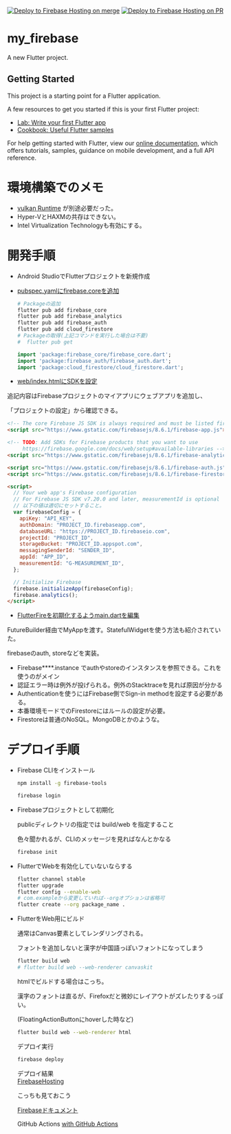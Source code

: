 [![Deploy to Firebase Hosting on merge](https://github.com/YamaguchiRyuta/my_firebase_flutter/actions/workflows/firebase-hosting-merge.yml/badge.svg)](https://github.com/YamaguchiRyuta/my_firebase_flutter/actions/workflows/firebase-hosting-merge.yml)
[![Deploy to Firebase Hosting on PR](https://github.com/YamaguchiRyuta/my_firebase_flutter/actions/workflows/firebase-hosting-pull-request.yml/badge.svg)](https://github.com/YamaguchiRyuta/my_firebase_flutter/actions/workflows/firebase-hosting-pull-request.yml)

# my_firebase

A new Flutter project.

## Getting Started

This project is a starting point for a Flutter application.

A few resources to get you started if this is your first Flutter project:

- [Lab: Write your first Flutter app](https://flutter.dev/docs/get-started/codelab)
- [Cookbook: Useful Flutter samples](https://flutter.dev/docs/cookbook)

For help getting started with Flutter, view our
[online documentation](https://flutter.dev/docs), which offers tutorials,
samples, guidance on mobile development, and a full API reference.

# 環境構築でのメモ

- [vulkan Runtime](https://vulkan.lunarg.com/sdk/home) が別途必要だった。
- Hyper-VとHAXMの共存はできない。
- Intel Virtualization Technologyも有効にする。

# 開発手順
- Android StudioでFlutterプロジェクトを新規作成
- [pubspec.yamlにfirebase.coreを追加](https://firebase.flutter.dev/docs/overview/#installation)

  ```bash
  # Packageの追加
  flutter pub add firebase_core
  flutter pub add firebase_analytics
  flutter pub add firebase_auth
  flutter pub add cloud_firestore
  # Packageの取得(上記コマンドを実行した場合は不要)
  #  flutter pub get
  ```

  ```dart
  import 'package:firebase_core/firebase_core.dart';
  import 'package:firebase_auth/firebase_auth.dart';
  import 'package:cloud_firestore/cloud_firestore.dart';
  ```

- [web/index.htmlにSDKを設定](https://firebase.flutter.dev/docs/installation/web)
  
追記内容はFirebaseプロジェクトのマイアプリにウェブアプリを追加し、

「プロジェクトの設定」から確認できる。

  ```html
  <!-- The core Firebase JS SDK is always required and must be listed first -->
  <script src="https://www.gstatic.com/firebasejs/8.6.1/firebase-app.js"></script>
  
  <!-- TODO: Add SDKs for Firebase products that you want to use
       https://firebase.google.com/docs/web/setup#available-libraries -->
  <script src="https://www.gstatic.com/firebasejs/8.6.1/firebase-analytics.js"></script>

  <script src="https://www.gstatic.com/firebasejs/8.6.1/firebase-auth.js"></script>
  <script src="https://www.gstatic.com/firebasejs/8.6.1/firebase-firestore.js"></script>

  <script>
    // Your web app's Firebase configuration
    // For Firebase JS SDK v7.20.0 and later, measurementId is optional
    // 以下の値は適切にセットすること。
    var firebaseConfig = {
      apiKey: "API_KEY",
      authDomain: "PROJECT_ID.firebaseapp.com",
      databaseURL: "https://PROJECT_ID.firebaseio.com",
      projectId: "PROJECT_ID",
      storageBucket: "PROJECT_ID.appspot.com",
      messagingSenderId: "SENDER_ID",
      appId: "APP_ID",
      measurementId: "G-MEASUREMENT_ID",
    };
  
    // Initialize Firebase
    firebase.initializeApp(firebaseConfig);
    firebase.analytics();
  </script>
  ```

- [FlutterFireを初期化するようmain.dartを編集](https://firebase.flutter.dev/docs/overview/#initializing-flutterfire)

FutureBuilder経由でMyAppを渡す。StatefulWidgetを使う方法も紹介されていた。

firebaseのauth, storeなどを実装。

- Firebase****.instance でauthやstoreのインスタンスを参照できる。これを使うのがメイン
- 認証エラー時は例外が投げられる。例外のStacktraceを見れば原因が分かる
- Authenticationを使うにはFirebase側でSign-in methodを設定する必要がある。
- 本番環境モードでのFirestoreにはルールの設定が必要。
- Firestoreは普通のNoSQL。MongoDBとかのような。

# デプロイ手順
- Firebase CLIをインストール

  ```bash
  npm install -g firebase-tools

  firebase login
  ```

- Firebaseプロジェクトとして初期化
  
  publicディレクトリの指定では build/web を指定すること
  
  色々聞かれるが、CLIのメッセージを見ればなんとかなる
  
  ```bash
  firebase init
  ```
  
- FlutterでWebを有効化していないならする
  
  ```bash
  flutter channel stable
  flutter upgrade
  flutter config --enable-web
  # com.exampleから変更していれば--orgオプションは省略可
  flutter create --org package_name .
  ```
  
- FlutterをWeb用にビルド
  
  通常はCanvas要素としてレンダリングされる。
  
  フォントを追加しないと漢字が中国語っぽいフォントになってしまう
  
  ```bash
  flutter build web
  # flutter build web --web-renderer canvaskit
  ```

  htmlでビルドする場合はこっち。
  
  漢字のフォントは直るが、Firefoxだと微妙にレイアウトがズレたりするっぽい。
  
  (FloatingActionButtonにhoverした時など)
  
  ```bash
  flutter build web --web-renderer html
  ```
  
  デプロイ実行
  ```bash
  firebase deploy
  ```

  デプロイ結果  
  [FirebaseHosting](https://fir-first-a8330.web.app)

  こっちも見ておこう
  
  [Firebaseドキュメント](https://firebase.google.com/docs/hosting?hl=ja)

  GitHub Actions
  [with GitHub Actions](https://zenn.dev/pressedkonbu/articles/deploy-flutter-web-app-with-firebase-hosting)
